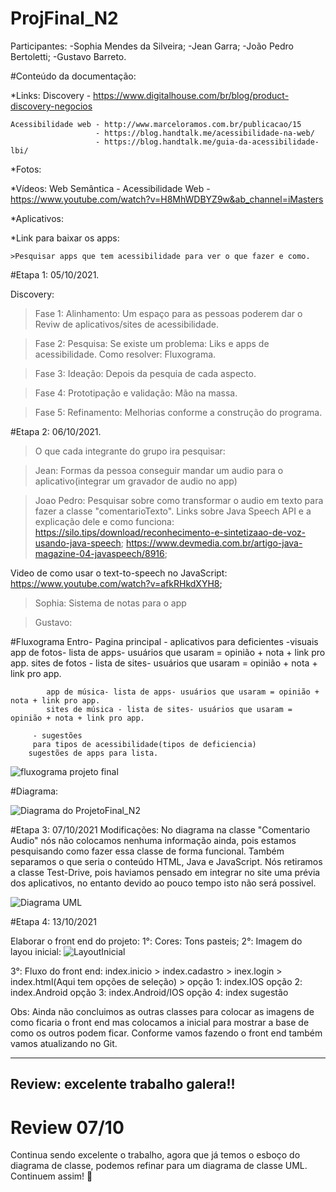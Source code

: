 # ProjFinal_N2

Participantes: 
-Sophia Mendes da Silveira;
-Jean Garra;
-João Pedro Bertoletti;
-Gustavo Barreto.

#Conteúdo da documentação:

  *Links:
    Discovery - https://www.digitalhouse.com/br/blog/product-discovery-negocios
    
    Acessibilidade web - http://www.marceloramos.com.br/publicacao/15
                       - https://blog.handtalk.me/acessibilidade-na-web/
                       - https://blog.handtalk.me/guia-da-acessibilidade-lbi/
    
  *Fotos:
  
  *Vídeos:
    Web Semântica - Acessibilidade Web - https://www.youtube.com/watch?v=H8MhWDBYZ9w&ab_channel=iMasters
    
  *Aplicativos:
  
  
  *Link para baixar os apps:
  
  
    >Pesquisar apps que tem acessibilidade para ver o que fazer e como.

#Etapa 1: 05/10/2021.

  Discovery:
  >Fase 1: Alinhamento: Um espaço para as pessoas poderem dar o Reviw de aplicativos/sites de acessibilidade.
  
  >Fase 2: Pesquisa: Se existe um problema: Liks e apps de acessibilidade.
                     Como resolver: Fluxograma.
                    
  >Fase 3: Ideação: Depois da pesquia de cada aspecto.
  
  >Fase 4: Prototipação e validação: Mão na massa.
  
  >Fase 5: Refinamento: Melhorias conforme a construção do programa.
 
 #Etapa 2: 06/10/2021.
 
 >O que cada integrante do grupo ira pesquisar:

 >Jean:
  Formas da pessoa conseguir mandar um audio para o aplicativo(integrar um gravador de audio no app)
  

 >Joao Pedro:
  Pesquisar sobre como transformar o audio em texto para fazer a classe "comentarioTexto".
  Links sobre Java Speech API e a explicação dele e como funciona:
  https://silo.tips/download/reconhecimento-e-sintetizaao-de-voz-usando-java-speech;
  https://www.devmedia.com.br/artigo-java-magazine-04-javaspeech/8916;
  
  Video de como usar o text-to-speech no JavaScript:
  https://www.youtube.com/watch?v=afkRHkdXYH8;
  
  

 >Sophia:
  Sistema de notas para o app

 >Gustavo:
  
  
  #Fluxograma
   Entro- Pagina principal - aplicativos para deficientes 
           -visuais
             app de fotos- lista de apps- usuários que usaram = opinião + nota + link pro app.
             sites de fotos - lista de sites- usuários que usaram = opinião + nota + link pro app.
                                                               
            app de música- lista de apps- usuários que usaram = opinião + nota + link pro app.
            sites de música - lista de sites- usuários que usaram = opinião + nota + link pro app.
                                                                          
         - sugestões
         para tipos de acessibilidade(tipos de deficiencia)
        sugestões de apps para lista.
                                                               
                                                               
                                                               
 ![fluxograma projeto final](https://user-images.githubusercontent.com/89792528/136303716-06ef741b-dacc-4677-8036-c172c337a4e8.jpeg)
 
 
 
 
 #Diagrama:
 
 ![Diagrama do ProjetoFinal_N2](https://user-images.githubusercontent.com/89792528/136304995-042bfe1c-9357-4257-81ed-f2d7075ed8fc.jpeg)

     
     
#Etapa 3: 07/10/2021
Modificações:
No diagrama na classe "Comentario Audio" nós não colocamos nenhuma informação ainda, pois estamos pesquisando como fazer essa classe de forma funcional.
Também separamos o que seria o conteúdo HTML, Java e JavaScript.
Nós retiramos a classe Test-Drive, pois haviamos pensado em integrar no site uma prévia dos aplicativos, no entanto devido ao pouco tempo isto não será possivel.

![Diagrama UML](https://user-images.githubusercontent.com/89792528/136479356-cb5ffb46-20d5-4962-8f79-87ec263eb5d7.JPG)



#Etapa 4: 13/10/2021

Elaborar o front end do projeto:
1°: Cores: Tons pasteis;
2°: Imagem do layou inicial:
![LayoutInicial](https://user-images.githubusercontent.com/89792528/137232714-2f305908-5537-4263-a2ec-f189ed262622.jpeg)



3°: Fluxo do front end:
index.inicio > index.cadastro > inex.login >
index.html(Aqui tem opções de seleção) >
       opção 1: index.IOS
       opção 2: index.Android
       opção 3: index.Android/IOS
       opção 4: index sugestão


Obs: Ainda não concluimos as outras classes para colocar as imagens de como ficaria o front end mas colocamos a inicial para mostrar a base de como os outros podem ficar. Conforme vamos fazendo o front end também vamos atualizando no Git.

-------------------------------------------
Review: excelente trabalho galera!! 
--------------------------------------------
# Review 07/10
Continua sendo excelente o trabalho, agora que já temos o esboço do diagrama de classe, podemos refinar para um diagrama de classe UML.
Continuem assim!  :star_struck:

